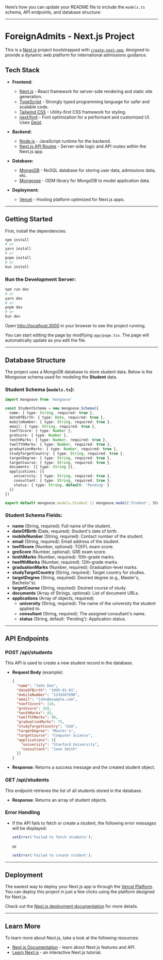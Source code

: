 Here’s how you can update your README file to include the `models.ts` schema, API endpoints, and database structure:

---

# **ForeignAdmits - Next.js Project**

This is a [Next.js](https://nextjs.org) project bootstrapped with [`create-next-app`](https://nextjs.org/docs/app/api-reference/cli/create-next-app), designed to provide a dynamic web platform for international admissions guidance.

## **Tech Stack**

- **Frontend:**
  - [Next.js](https://nextjs.org) - React framework for server-side rendering and static site generation.
  - [TypeScript](https://www.typescriptlang.org) - Strongly typed programming language for safer and scalable code.
  - [Tailwind CSS](https://tailwindcss.com) - Utility-first CSS framework for styling.
  - [next/font](https://nextjs.org/docs/app/building-your-application/optimizing/fonts) - Font optimization for a performant and customized UI. Uses [Geist](https://vercel.com/font).

- **Backend:**
  - [Node.js](https://nodejs.org) - JavaScript runtime for the backend.
  - [Next.js API Routes](https://nextjs.org/docs/api-routes/introduction) - Server-side logic and API routes within the Next.js app.
  
- **Database:**
  - [MongoDB](https://www.mongodb.com) - NoSQL database for storing user data, admissions data, etc.
  - [Mongoose](https://mongoosejs.com) - ODM library for MongoDB to model application data.
  
- **Deployment:**
  - [Vercel](https://vercel.com) - Hosting platform optimized for Next.js apps.

---

## **Getting Started**

First, install the dependencies:

```bash
npm install
# or
yarn install
# or
pnpm install
# or
bun install
```

### **Run the Development Server:**

```bash
npm run dev
# or
yarn dev
# or
pnpm dev
# or
bun dev
```

Open [http://localhost:3000](http://localhost:3000) in your browser to see the project running.

You can start editing the page by modifying `app/page.tsx`. The page will automatically update as you edit the file.

---

## **Database Structure**

The project uses a MongoDB database to store student data. Below is the Mongoose schema used for modeling the **Student** data.

### **Student Schema (`models.ts`):**

```typescript
import mongoose from 'mongoose'

const StudentSchema = new mongoose.Schema({
  name: { type: String, required: true },
  dateOfBirth: { type: Date, required: true },
  mobileNumber: { type: String, required: true },
  email: { type: String, required: true },
  toeflScore: { type: Number },
  greScore: { type: Number },
  tenthMarks: { type: Number, required: true },
  twelfthMarks: { type: Number, required: true },
  graduationMarks: { type: Number, required: true },
  studyTargetCountry: { type: String, required: true },
  targetDegree: { type: String, required: true },
  targetCourse: { type: String, required: true },
  documents: [{ type: String }],
  applications: [{
    university: { type: String, required: true },
    consultant: { type: String, required: true },
    status: { type: String, default: 'Pending' }
  }]
})

export default mongoose.models.Student || mongoose.model('Student', StudentSchema)
```

### **Student Schema Fields:**

- **name** (String, required): Full name of the student.
- **dateOfBirth** (Date, required): Student's date of birth.
- **mobileNumber** (String, required): Contact number of the student.
- **email** (String, required): Email address of the student.
- **toeflScore** (Number, optional): TOEFL exam score.
- **greScore** (Number, optional): GRE exam score.
- **tenthMarks** (Number, required): 10th-grade marks.
- **twelfthMarks** (Number, required): 12th-grade marks.
- **graduationMarks** (Number, required): Graduation-level marks.
- **studyTargetCountry** (String, required): Target country for studies.
- **targetDegree** (String, required): Desired degree (e.g., Master's, Bachelor's).
- **targetCourse** (String, required): Desired course of study.
- **documents** (Array of Strings, optional): List of document URLs.
- **applications** (Array of objects, required):
  - **university** (String, required): The name of the university the student applied to.
  - **consultant** (String, required): The assigned consultant's name.
  - **status** (String, default: 'Pending'): Application status.

---

## **API Endpoints**

### **POST /api/students**
This API is used to create a new student record in the database.

- **Request Body** (example):
  ```json
  {
    "name": "John Doe",
    "dateOfBirth": "1995-01-01",
    "mobileNumber": "1234567890",
    "email": "john@example.com",
    "toeflScore": 110,
    "greScore": 320,
    "tenthMarks": 85,
    "twelfthMarks": 90,
    "graduationMarks": 75,
    "studyTargetCountry": "USA",
    "targetDegree": "Master's",
    "targetCourse": "Computer Science",
    "applications": [{
      "university": "Stanford University",
      "consultant": "Jane Smith"
    }]
  }
  ```

- **Response**: Returns a success message and the created student object.

### **GET /api/students**
This endpoint retrieves the list of all students stored in the database.

- **Response**: Returns an array of student objects.

### **Error Handling**

- If the API fails to fetch or create a student, the following error messages will be displayed:
  ```js
  setError('Failed to fetch students');
  ```
  or
  ```js
  setError('Failed to create student');
  ```

---

## **Deployment**

The easiest way to deploy your Next.js app is through the [Vercel Platform](https://vercel.com). You can deploy this project in just a few clicks using the platform designed for Next.js.

Check out the [Next.js deployment documentation](https://nextjs.org/docs/app/building-your-application/deploying) for more details.

---

## **Learn More**

To learn more about Next.js, take a look at the following resources:

- [Next.js Documentation](https://nextjs.org/docs) - learn about Next.js features and API.
- [Learn Next.js](https://nextjs.org/learn) - an interactive Next.js tutorial.

